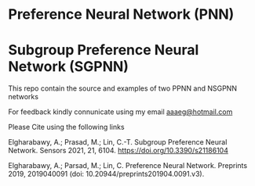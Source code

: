 # Preference Neural Network (PNN)
# Subgroup Preference Neural Network (SGPNN)

This repo contain the source and examples of two PPNN and NSGPNN networks

For feedback kindly connunicate using my email aaaeg@hotmail.com


Please Cite using the following links

Elgharabawy, A.; Prasad, M.; Lin, C.-T. Subgroup Preference Neural Network. Sensors 2021, 21, 6104. https://doi.org/10.3390/s21186104

Elgharabawy, A.; Parsad, M.; Lin, C. Preference Neural Network. Preprints 2019, 2019040091 (doi: 10.20944/preprints201904.0091.v3).

